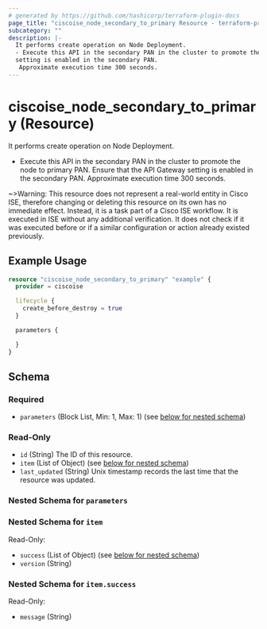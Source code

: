 ```yaml
---
# generated by https://github.com/hashicorp/terraform-plugin-docs
page_title: "ciscoise_node_secondary_to_primary Resource - terraform-provider-ciscoise"
subcategory: ""
description: |-
  It performs create operation on Node Deployment.
  - Execute this API in the secondary PAN in the cluster to promote the node to primary PAN.  Ensure that the API Gateway
  setting is enabled in the secondary PAN.
   Approximate execution time 300 seconds.
---
```


# ciscoise_node_secondary_to_primary (Resource)

It performs create operation on Node Deployment.
- Execute this API in the secondary PAN in the cluster to promote the node to primary PAN.  Ensure that the API Gateway
setting is enabled in the secondary PAN.
 Approximate execution time 300 seconds.


~>Warning: This resource does not represent a real-world entity in Cisco ISE, therefore changing or deleting this resource on its own has no immediate effect. Instead, it is a task part of a Cisco ISE workflow. It is executed in ISE without any additional verification. It does not check if it was executed before or if a similar configuration or action already existed previously.

## Example Usage

```terraform
resource "ciscoise_node_secondary_to_primary" "example" {
  provider = ciscoise

  lifecycle {
    create_before_destroy = true
  }

  parameters {

  }
}
```

<!-- schema generated by tfplugindocs -->
## Schema

### Required

- `parameters` (Block List, Min: 1, Max: 1) (see [below for nested schema](#nestedblock--parameters))

### Read-Only

- `id` (String) The ID of this resource.
- `item` (List of Object) (see [below for nested schema](#nestedatt--item))
- `last_updated` (String) Unix timestamp records the last time that the resource was updated.

<a id="nestedblock--parameters"></a>
### Nested Schema for `parameters`


<a id="nestedatt--item"></a>
### Nested Schema for `item`

Read-Only:

- `success` (List of Object) (see [below for nested schema](#nestedobjatt--item--success))
- `version` (String)

<a id="nestedobjatt--item--success"></a>
### Nested Schema for `item.success`

Read-Only:

- `message` (String)


